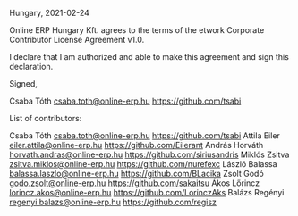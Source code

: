 Hungary, 2021-02-24

Online ERP Hungary Kft. agrees to the terms of the etwork Corporate Contributor License
Agreement v1.0.

I declare that I am authorized and able to make this agreement and sign this
declaration.

Signed,

Csaba Tóth csaba.toth@online-erp.hu https://github.com/tsabi

List of contributors:

Csaba Tóth csaba.toth@online-erp.hu https://github.com/tsabi
Attila Eiler eiler.attila@online-erp.hu https://github.com/Eilerant
András Horváth horvath.andras@online-erp.hu https://github.com/siriusandris
Miklós Zsitva zsitva.miklos@online-erp.hu https://github.com/nurefexc
László Balassa balassa.laszlo@online-erp.hu https://github.com/BLacika
Zsolt Godó godo.zsolt@online-erp.hu https://github.com/sakaitsu
Ákos Lőrincz lorincz.akos@online-erp.hu https://github.com/LorinczAks
Balázs Regényi regenyi.balazs@online-erp.hu https://github.com/regisz
